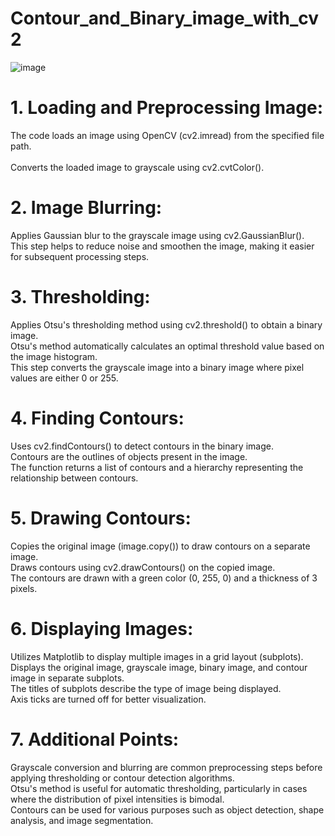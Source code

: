 # Contour_and_Binary_image_with_cv2
![image](https://github.com/Shawon5030/Contour_and_Binary_image_with_cv2/assets/149573785/ddb237e5-5013-49df-8621-7c12c352501a)

# 1. Loading and Preprocessing Image:
The code loads an image using OpenCV (cv2.imread) from the specified file path. <br/>
<br/> Converts the loaded image to grayscale using cv2.cvtColor(). <br/>

# 2. Image Blurring:
Applies Gaussian blur to the grayscale image using cv2.GaussianBlur(). <br/>
This step helps to reduce noise and smoothen the image, making it easier for subsequent processing steps. <br/>

# 3. Thresholding:
Applies Otsu's thresholding method using cv2.threshold() to obtain a binary image. <br/>
Otsu's method automatically calculates an optimal threshold value based on the image histogram. <br/>
This step converts the grayscale image into a binary image where pixel values are either 0 or 255. <br/>

# 4. Finding Contours:
Uses cv2.findContours() to detect contours in the binary image. <br/>
Contours are the outlines of objects present in the image. <br/>
The function returns a list of contours and a hierarchy representing the relationship between contours. <br/>

# 5. Drawing Contours:
Copies the original image (image.copy()) to draw contours on a separate image. <br/>
Draws contours using cv2.drawContours() on the copied image. <br/>
The contours are drawn with a green color (0, 255, 0) and a thickness of 3 pixels. <br/>

# 6. Displaying Images:
Utilizes Matplotlib to display multiple images in a grid layout (subplots). <br/>
Displays the original image, grayscale image, binary image, and contour image in separate subplots. <br/>
The titles of subplots describe the type of image being displayed. <br/>
Axis ticks are turned off for better visualization. <br/>

# 7. Additional Points:
Grayscale conversion and blurring are common preprocessing steps before applying thresholding or contour detection algorithms. <br/>
Otsu's method is useful for automatic thresholding, particularly in cases where the distribution of pixel intensities is bimodal. <br/>
Contours can be used for various purposes such as object detection, shape analysis, and image segmentation. <br/>
